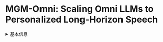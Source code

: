 # MGM-Omni: Scaling Omni LLMs to Personalized Long-Horizon Speech

<details>
<summary>基本信息</summary>

- 标题: "MGM-Omni: Scaling Omni LLMs to Personalized Long-Horizon Speech."
- 作者:
  - 01 Chengyao Wang
  - 02 Zhisheng Zhong
  - 03 Bohao Peng
  - 04 Senqiao Yang
  - 05 Yuqi Liu
  - 06 Haokun Gui
  - 07 Bin Xia
  - 08 Jingyao Li
  - 09 Bei Yu
  - 10 Jiaya Jia
- 链接:
  - [ArXiv](https://arxiv.org/abs/2509.25131v1)
  - [Publication]()
  - [Github]()
  - [Demo]()
- 文件:
  - [ArXiv:2509.25131v1](PDF/2025.09.29_2509.25131v1_MGM-Omni__Scaling_Omni_LLMs_to_Personalized_Long-Horizon_Speech.pdf)
  - [Publication] #TODO

</details>
